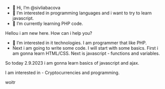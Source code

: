 - 👋 Hi, I’m @sivliabacova
- 👀 I’m interested in programming languages and i want to try to learn javascript.
- 🌱 I’m currently learning PHP code.


Hellou i am new here. How can i help you?

- 👀 I’m interested in it technologies. I am programmer that like PHP.
- Next i am going to write some code. I will start with some basics. First i am gonna learn HTML/CSS. Next is javascript - functions and variables.

So today 2.9.2023 i am gonna learn basics of javascript and ajax.

I am interested in - Cryptocurrencies and programming.

woitr
